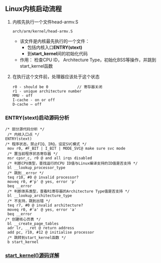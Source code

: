 ## Linux内核启动流程

1. 内核先执行一个文件head-armv.S

   ```
   arch/arm/kernel/head-armv.S 
   ```

   + 该文件是内核最先执行的一个文件：
     + 包括内核入口**ENTRY(stext)**
     + 到**start_kernel**间的初始化代码
   + 作用： 检查CPU ID， Architecture Type，初始化BSS等操作，并跳到start_kernel函数

2. 在执行这个文件前，处理器应该处于这个状态

   ```
   r0 - should be 0 			// 寄存器关闭
   r1 - unique architecture number 
   MMU - off 
   I-cache - on or off 
   D-cache – off 
   ```

### ENTRY(stext)启动源码分析

```
/* 部分源代码分析 */ 
 /* 内核入口点 */ 
ENTRY(stext) 
/* 程序状态，禁止FIQ、IRQ，设定SVC模式 */ 
 mov r0, #F_BIT | I_BIT | MODE_SVC@ make sure svc mode 
 /* 置当前程序状态寄存器 */ 
 msr cpsr_c, r0 @ and all irqs disabled 
 /* 判断CPU类型，查找运行的CPU ID值与Linux编译支持的ID值是否支持 */ 
 bl __lookup_processor_type 
 /* 跳到__error */ 
 teq r10, #0 @ invalid processor? 
 moveq r0, #'p' @ yes, error 'p' 
 beq __error 
 /* 判断体系类型，查看R1寄存器的Architecture Type值是否支持 */ 
 bl __lookup_architecture_type 
 /* 不支持，跳到出错 */ 
 teq r7, #0 @ invalid architecture? 
 moveq r0, #'a' @ yes, error 'a' 
 beq __error 
/* 创建核心页表 */ 
 bl __create_page_tables 
 adr lr, __ret @ return address 
 add pc, r10, #12 @ initialise processor 
 /* 跳转到start_kernel函数 */ 
 b start_kernel 
```

### [start_kernel()源码详解](https://www.linuxidc.com/Linux/2014-10/108034.htm)